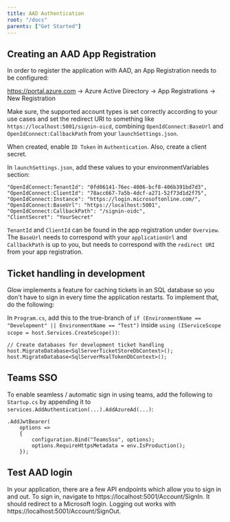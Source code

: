 ```yaml
---
title: AAD Authentication
root: "/docs"
parents: ["Get Started"]
---
```


## Creating an AAD App Registration

In order to register the application with AAD, an App Registration needs to be configured:

https://portal.azure.com -> Azure Active Directory -> App Registrations -> New Registration

Make sure, the supported account types is set correctly according to your use cases and set the redirect URI to something like `https://localhost:5001/signin-oicd`, combining `OpenIdConnect:BaseUrl` and `OpenIdConnect:CallbackPath` from your `launchSettings.json`.

When created, enable `ID Token` in `Authentication`. Also, create a client secret.

In `launchSettings.json`, add these values to your environmentVariables section:

    "OpenIdConnect:TenantId": "0fd06141-76ec-4006-bcf8-406b391bd7d3",
    "OpenIdConnect:ClientId": "78acc667-7a5b-4dcf-a271-52f73d1d2f75",
    "OpenIdConnect:Instance": "https://login.microsoftonline.com/",
    "OpenIdConnect:BaseUrl": "https://localhost:5001",
    "OpenIdConnect:CallbackPath": "/signin-oidc",
    "ClientSecret": "YourSecret"

`TenantId` and `ClientId` can be found in the app registration under `Overview`. The `BaseUrl` needs to correspond with your `applicationUrl` and `CallbackPath` is up to you, but needs to correspond with the `redirect URI` from your app registration.

## Ticket handling in development

Glow implements a feature for caching tickets in an SQL database so you don't have to sign in every time the application restarts. To implement that, do the following:

In `Program.cs`, add this to the true-branch of `if (EnvironmentName == "Development" || EnvironmentName == "Test")` inside `using (IServiceScope scope = host.Services.CreateScope())`:

    // Create databases for development ticket handling
    host.MigrateDatabase<SqlServerTicketStoreDbContext>();
    host.MigrateDatabase<SqlServerMsalTokenDbContext>();

## Teams SSO

To enable seamless / automatic sign in using teams, add the following to `Startup.cs` by appending it to `services.AddAuthentication(...).AddAzureAd(...)`:

    .AddJwtBearer(
        options =>
        {
            configuration.Bind("TeamsSso", options);
            options.RequireHttpsMetadata = env.IsProduction();
        });

## Test AAD login

In your application, there are a few API endpoints which allow you to sign in and out. To sign in, navigate to https://localhost:5001/Account/SignIn. It should redirect to a Microsoft login. Logging out works with https://localhost:5001/Account/SignOut.
